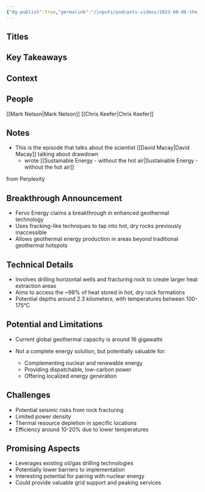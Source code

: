 ```yaml
---
{"dg-publish":true,"permalink":"/inputs/podcasts-videos/2023-08-06-the-geothermal-masterclass-decouple-podcast/","tags":["podcast_notes"]}
---
```



## Titles


## Key Takeaways


## Context



## People
[[Mark Nelson\|Mark Nelson]]
[[Chris Keefer\|Chris Keefer]]


## Notes


- This is the episode that talks about the scientist [[David Macay\|David Macay]] talking about drawdown
	- wrote [[Sustainable Energy - without the hot air\|Sustainable Energy - without the hot air]]
 
from Perplexity

## Breakthrough Announcement

- Fervo Energy claims a breakthrough in enhanced geothermal technology
- Uses fracking-like techniques to tap into hot, dry rocks previously inaccessible
- Allows geothermal energy production in areas beyond traditional geothermal hotspots

## Technical Details

- Involves drilling horizontal wells and fracturing rock to create larger heat extraction areas
- Aims to access the ~98% of heat stored in hot, dry rock formations
- Potential depths around 2.3 kilometers, with temperatures between 100-175°C

## Potential and Limitations

- Current global geothermal capacity is around 16 gigawatts
- Not a complete energy solution, but potentially valuable for:
    
    - Complementing nuclear and renewable energy
    - Providing dispatchable, low-carbon power
    - Offering localized energy generation
    

## Challenges

- Potential seismic risks from rock fracturing
- Limited power density
- Thermal resource depletion in specific locations
- Efficiency around 10-20% due to lower temperatures

## Promising Aspects

- Leverages existing oil/gas drilling technologies
- Potentially lower barriers to implementation
- Interesting potential for pairing with nuclear energy
- Could provide valuable grid support and peaking services